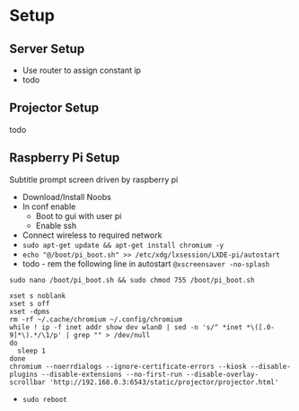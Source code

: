 Setup
=====

Server Setup
------------

* Use router to assign constant ip
* todo

Projector Setup
---------------

todo

Raspberry Pi Setup
------------------

Subtitle prompt screen driven by raspberry pi

* Download/Install Noobs
* In conf enable 
  * Boot to gui with user pi
  * Enable ssh
* Connect wireless to required network
* `sudo apt-get update && apt-get install chromium -y`
* `echo "@/boot/pi_boot.sh" >> /etc/xdg/lxsession/LXDE-pi/autostart`
* todo - rem the following line in autostart `@xscreensaver -no-splash`


`sudo nano /boot/pi_boot.sh && sudo chmod 755 /boot/pi_boot.sh`


	xset s noblank
	xset s off
	xset -dpms
	rm -rf ~/.cache/chromium ~/.config/chromium
	while ! ip -f inet addr show dev wlan0 | sed -n 's/^ *inet *\([.0-9]*\).*/\1/p' | grep "" > /dev/null
	do
  	  sleep 1
	done
	chromium --noerrdialogs --ignore-certificate-errors --kiosk --disable-plugins --disable-extensions --no-first-run --disable-overlay-scrollbar 'http://192.168.0.3:6543/static/projector/projector.html'
	
* `sudo reboot`


